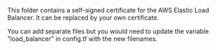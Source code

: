 This folder contains a self-signed certificate for the AWS Elastic Load
Balancer. It can be replaced by your own certificate.

You can add separate files but you would need to update the variable
"load_balancer" in config.tf with the new filenames.
